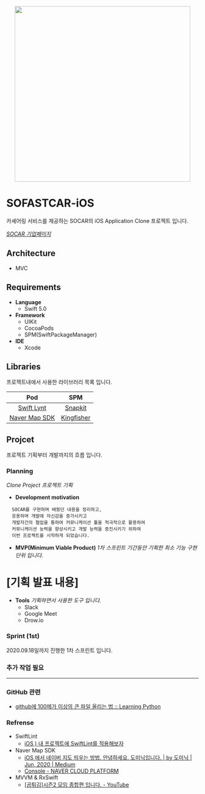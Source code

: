 <p align="center">
  <img width="460" src="https://user-images.githubusercontent.com/45344633/93497199-23ff0380-f94b-11ea-819d-98c77c3711bc.png">
</p>

# SOFASTCAR-iOS
카셰어링 서비스를 제공하는 SOCAR의 iOS Application Clone 프로젝트 입니다.

*[SOCAR 기업페이지](https://www.socar.kr/)*

## Architecture

- MVC

## Requirements
- **Language**
  - Swift 5.0
- **Framework**
  - UIKit
  - CocoaPods
  - SPM(SwiftPackageManager)
- **IDE**
  - Xcode

## Libraries
프로젝트내에서 사용한 라이브러리 목록 입니다.

| Pod | SPM |  
|:---:|:---:|
| [Swift Lynt](https://github.com/realm/SwiftLint) | [Snapkit](https://github.com/SnapKit/SnapKit#contents) |
| [Naver Map SDK](https://www.ncloud.com/product/applicationService/maps) | [Kingfisher](https://github.com/onevcat/Kingfisher) |

## Projcet
프로젝트 기획부터 개발까지의 흐름 입니다.

### Planning
*Clone Project 프로젝트 기획*

- **Development motivation**
```
  SOCAR를 구현하며 배웠던 내용을 정리하고, 
  응용하며 개발에 자신감을 증가시키고
  개발자간의 협업을 통하여 커뮤니케이션 툴을 적극적으로 활용하여 
  커뮤니케이션 능력을 향상시키고 개발 능력을 증진시키기 위하여 
  이번 프로젝트를 시작하게 되었습니다.
```
- **MVP(Minimum Viable Product)**
*1차 스프린트 기간동안 기획한 최소 기능 구현 단위 입니다.*

# [기획 발표 내용]

- **Tools**
*기획하면서 사용한 도구 입니다.*
  - Slack
  - Google Meet
  - Drow.io

### Sprint (1st)
2020.09.18일까지 진행한 1차 스프린트 입니다.






### 추가 작업 필요
---

### GitHub 관련

-  [github에 100메가 이상의 큰 파일 올리는 법 :: Learning Python](https://lpython.tistory.com/53) 



### Refrense

- SwiftLint
  -  [iOS ) 내 프로젝트에 SwiftLint를 적용해보자](https://zeddios.tistory.com/447) 
- Naver Map SDK
  -  [iOS 에서 네이버 지도 띄우는 방법. 안녕하세요. 도미닉입니다. | by 도미닉 | Jun, 2020 | Medium](https://medium.com/@kiljh11/ios-%EC%97%90%EC%84%9C-%EB%84%A4%EC%9D%B4%EB%B2%84-%EC%A7%80%EB%8F%84-%EB%9D%84%EC%9A%B0%EB%8A%94-%EB%B0%A9%EB%B2%95-ad589928a66b) 
  -  [Console - NAVER CLOUD PLATFORM](https://console.ncloud.com/) 
- MVVM & RxSwift
  -  [[곰튀김]시즌2 모임 종합편 입니다. - YouTube](https://www.youtube.com/watch?v=iHKBNYMWd5I) 

